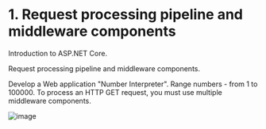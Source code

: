 # 1. Request processing pipeline and middleware components

Introduction to ASP.NET Core.

Request processing pipeline and middleware components.

Develop a Web application "Number Interpreter". Range
numbers - from 1 to 100000. To process an HTTP GET request, you must
use multiple middleware components.

![image](https://github.com/blazhkevych/1.-Request-processing-pipeline-and-middleware-components/assets/65856963/c4672d25-b635-47ce-9ea4-e5cd93075537)
